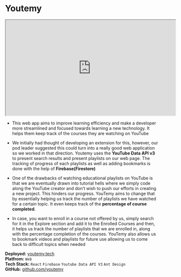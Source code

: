 # Youtemy

<iframe
  width="560"
  height="315"
  src="https://www.youtube.com/embed/FiOLt_Fdd1U"
  title="YouTube video player"
  allow="accelerometer; autoplay; clipboard-write; encrypted-media; gyroscope; picture-in-picture"
></iframe>

- This web app aims to improve learning efficiency and make a
  developer more streamlined and focused towards learning a new
  technology. It helps them keep track of the courses they are
  watching on YouTube

- We initially had thought of developing an extension for this,
  however, our pod leader suggested this could turn into a really good
  web application so we worked in that direction. Youtemy uses the
  **YouTube Data API v3** to present search results and
  present playlists on our web page. The tracking of progress of each
  playlists as well as adding bookmarks is done with the help of
  **Firebase(Firestore)**

- One of the drawbacks of watching educational playlists on YouTube is
  that we are eventually drawn into tutorial hells where we simply
  code along the YouTube creator and don’t wish to push our efforts in
  creating a new project. This hinders our progress. YouTemy aims to
  change that by essentially helping us track the number of playlists
  we have watched for a certain topic. It even keeps track of the
  **percentage of course completed**.

- In case, you want to enroll in a course not offered by us, simply
  search for it in the Explore section and add it to the Enrolled
  Courses and then, it helps us track the number of playlists that we
  are enrolled in, along with the percentage completion of the
  courses. YouTemy also allows us to bookmark videos and playlists for
  future use allowing us to come back to difficult topics when needed

**Deployed:** [youtemy.tech](https://youtemy.tech)  
**Platfrom:** `Web`  
**Tech Stack:** `React` `Firebase` `Youtube Data API V3` `Ant Design`  
**GitHub:** [github.com/youtemy](https://github.com/rosekamallove/youtemy)
